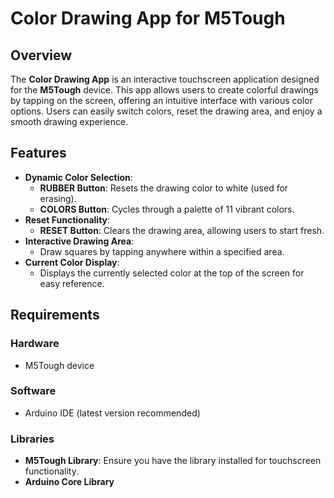 # Color Drawing App for M5Tough

## Overview

The **Color Drawing App** is an interactive touchscreen application designed for the **M5Tough** device. This app allows users to create colorful drawings by tapping on the screen, offering an intuitive interface with various color options. Users can easily switch colors, reset the drawing area, and enjoy a smooth drawing experience.

## Features

- **Dynamic Color Selection**: 
  - **RUBBER Button**: Resets the drawing color to white (used for erasing).
  - **COLORS Button**: Cycles through a palette of 11 vibrant colors.
- **Reset Functionality**: 
  - **RESET Button**: Clears the drawing area, allowing users to start fresh.
- **Interactive Drawing Area**: 
  - Draw squares by tapping anywhere within a specified area.
- **Current Color Display**: 
  - Displays the currently selected color at the top of the screen for easy reference.

## Requirements

### Hardware
- M5Tough device

### Software
- Arduino IDE (latest version recommended)

### Libraries
- **M5Tough Library**: Ensure you have the library installed for touchscreen functionality.
- **Arduino Core Library**


